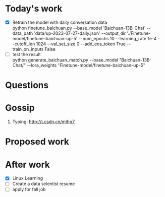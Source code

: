 # Today's work  
- [x] Retrain the model with daily conversation data  
python finetune_baichuan.py --base_model 'Baichuan-13B-Chat' --data_path 'data/up-2023-07-27-daily.json' --output_dir './Finetune-model/finetune-baichuan-up-5' --num_epochs 10  --learning_rate 1e-4 --cutoff_len 1024 --val_set_size 0  --add_eos_token True --train_on_inputs False  
- [ ] test the result  
python generate_baichuan_match.py --base_model "Baichuan-13B-Chat/" --lora_weights "Finetune-model/finetune-baichuan-up-5"  
# Questions
# Gossip
1. Typing: http://t.csdn.cn/mthp7  
# Proposed work  
# After work
- [x] Linux Learning  
- [ ] Create a data scientist resume  
- [ ] apply for fall job  
